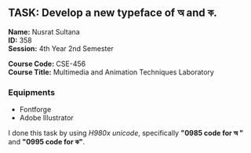 ## TASK: Develop a new typeface of অ  and ক.

**Name:** Nusrat Sultana <br>
**ID:** 358 <br>
**Session:** 4th Year 2nd Semester <br>

**Course Code:** CSE-456 <br>
**Course Title:** Multimedia and Animation Techniques Laboratory
 

### Equipments
- Fontforge
- Adobe Illustrator
   
I done this task by using _H980x unicode_, specifically **"0985 code for অ "**  and **"0995 code for ক"**.
